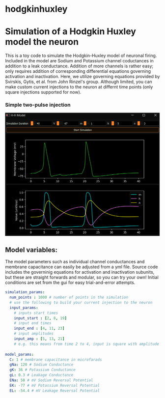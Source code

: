 # hodgkinhuxley
# Simulation of a Hodgkin Huxley model the neuron
This is a toy code to simulate the Hodgkin-Huxley model of neuronal firing. Included in the model are Sodium and Potassium channel coductances in addition to a leak conductance. Addition of more channels is rather easy; only requires addition of corresponding differential equations governing activation and inactivation. Here, we utilize governing equations provided by Svirskis, Gytis, et al. from John Rinzel's group. Although limited, you can make custom current injections to the neuron at differnt time points (only square injections supported for now). <br>
### Simple two-pulse injection
![Alt Text](https://github.com/X4ndri/hodgkinhuxley/blob/main/assets/samples/twoimpulses.png)

## Model variables:
The model parameters such as individual channel conductances and membrane capacitance can easily be adjusted from a yml file. Source code includes the governinig equations for activation and inactivation subunits, but these are straight forwards and modular, so you can try your own! Initial conditions are set from the gui for easy trial-and-error attempts.
```yaml
simulation_params:
  num_points : 1000 # number of points in the simulation
  # use the following to build your current injection to the neuron
  input_params:
    # inputs start times
    input_start : [2, 8, 19]
    # input end times
    input_end : [4, 11, 23]
    # input amplitudes
    input_amp : [5, 13, 21]
    # e.g. this means from time 2 to 4, input is square with amplitude 5

model_params:
  C: 1 # membrane capacitance in microfarads
  gNa: 120 # Sodium Conductance
  gK: 36 # Potassium Conductance
  gL: 0.3 # Leakage Conductance
  ENa: 50 # mV Sodium Reversal Potential
  EK: -77 # mV Potassium Reversal Potential
  EL: -54.4 # mV Leakage Reversal Potential
```